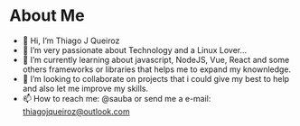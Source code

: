 # About Me

- 👋 Hi, I’m Thiago J Queiroz
- 👀 I’m very passionate about Technology and a Linux Lover...
- 🌱 I’m currently learning about javascript, NodeJS, Vue, React and some others frameworks or libraries that helps me to expand my knownledge.
- 💞️ I’m looking to collaborate on projects that i could give my best to help and also let me improve my skills.
- 📫 How to reach me: @sauba or send me a e-mail: thiagojqueiroz@outlook.com

